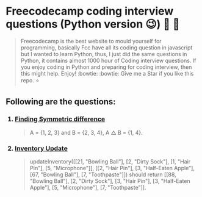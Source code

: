 # **Freecodecamp coding interview questions (Python version :wink:) :scroll: :scroll:**
> Freecodecamp is the best website to mould yourself for programming, basically Fcc have all its coding question in javascript but I wanted to learn Python, thus, I just did the same questions in Python, it contains almost 1000 hour of Coding interview questions. If you enjoy coding in Python and preparing for coding interview, then this might help. Enjoy! :bowtie: :bowtie: Give me a Star if you like this repo. :star:

## **Following are the questions:**

<ol>
  
### <a href="https://github.com/mishra-anubhav/Free-code-camp-coding-interview-questions/blob/main/Algorithms/1-Symmetric-diff.py"><li> Finding Symmetric difference</li></a>
>A = {1, 2, 3} and B = {2, 3, 4}, A △ B = {1, 4}.

###  <a href="https://github.com/mishra-anubhav/Free-code-camp-coding-interview-questions/blob/main/Algorithms/Inventory-update.py"> <li> Inventory Update</li></a>
>updateInventory([[21, "Bowling Ball"], [2, "Dirty Sock"], [1, "Hair Pin"], [5, "Microphone"]], [[2, "Hair Pin"], [3, "Half-Eaten Apple"], [67, "Bowling Ball"], [7, "Toothpaste"]]) should return [[88, "Bowling Ball"], [2, "Dirty Sock"], [3, "Hair Pin"], [3, "Half-Eaten Apple"], [5, "Microphone"], [7, "Toothpaste"]].

</ol>
